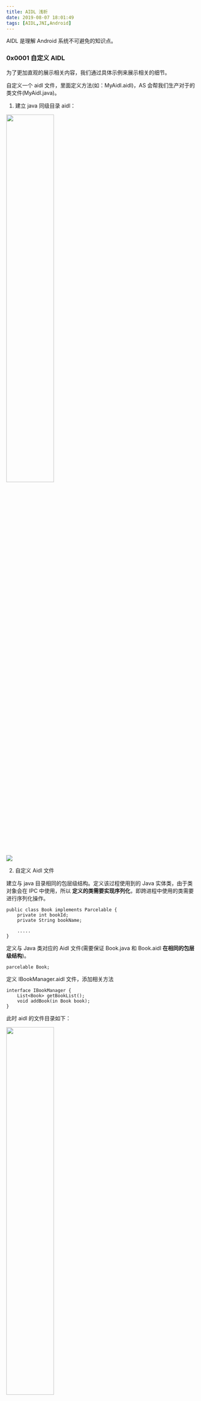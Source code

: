 ```yaml
---
title: AIDL 浅析
date: 2019-08-07 18:01:49
tags: [AIDL,JNI,Android]
---
```


AIDL 是理解 Android 系统不可避免的知识点。

### 0x0001 自定义 AIDL

为了更加直观的展示相关内容，我们通过具体示例来展示相关的细节。

自定义一个 aidl 文件，里面定义方法(如：MyAidl.aidl)，AS 会帮我们生产对于的类文件(MyAidl.java)。

<!-- more -->

1. 建立 java 同级目录 aidl：


<img src="/../images/2019_08_06_01.png" width="50%" height = "50%">


![](/public/images/2019_08_06_01.png)

2. 自定义 Aidl 文件

建立与 java 目录相同的包层级结构。定义该过程使用到的 Java 实体类，由于类对象会在 IPC 中使用，所以 **定义的类需要实现序列化**，即跨进程中使用的类需要进行序列化操作。

```
public class Book implements Parcelable {
    private int bookId;
    private String bookName;

    .....
}
```

定义与 Java 类对应的 Aidl 文件(需要保证 Book.java 和 Book.aidl **在相同的包层级结构**)。
```
parcelable Book;
```

定义 IBookManager.aidl 文件，添加相关方法

```
interface IBookManager {
    List<Book> getBookList();
    void addBook(in Book book);
}
```

此时 aidl 的文件目录如下：

<img src="/../images/2019_08_06_02.png" width="50%" height = "50%">

![](/public/images/2019_08_06_02.png)

3. 项目编译，AS build 目录下生成对应的 Java 文件

此处不会生成 Book.aidl 的 Java 文件，因为已经有 Book 类。


<img src="/../images/2019_08_06_03.png" width="50%" height = "50%">

![](/public/images/2019_08_06_03.png)

为了查看 IBookManager 的内容，将 build 文件中的 IBookManager.java 拷贝出来,新建 IBookManager2.java，源码如下:[IBookManager.java](https://github.com/leeGYPlus/AidlDemo/blob/master/app/src/main/java/com/mk/aidldemo/server/IBookManager2.java)


IBookManager 的内部层级结构：
```
public interface IBookManager extends android.os.IInterface {

    ......
    ......

    public static abstract class Stub extends android.os.Binder implements com.mk.aidldemo.IBookManager {
        /**
         * Cast an IBinder object into an com.mk.aidldemo.IBookManager interface,
         * generating a proxy if needed.
         */
        public static IBookManager2 asInterface(android.os.IBinder obj) {
            if ((obj == null)) {
                return null;
            }
            /**
             * 对于这个绑定对象,尝试检索本地接口的实现.如果为 null，你需要初始化一个代理类，
             * 用它来调用 transact() 方法。
             */
            android.os.IInterface iin = obj.queryLocalInterface(DESCRIPTOR);
            if (((iin != null) && (iin instanceof IBookManager2))) {
                return ((IBookManager2) iin);
            }
            return new Stub.Proxy(obj);
        }

        private static class Proxy implements com.mk.aidldemo.IBookManager {
            ......
            ......
        }
    }
}

```

IBookManager 的成员方法如下：

<img src="/../images/2019_08_08_01.png" width="50%" height = "50%">

![](/public/images/2019_08_08_01.png)

### 0X0002 流程分析

为什么不生成 3 个文件(一个接口、两个类)，而是放在了一个文件中，这是因为当多个 AIDL 类时， Stub 和  Proxy 就会重名或者多个类会显得比较繁杂，而把它们放在各自的 AIDL 类中，就会比较容易区分。

### 0x0003 分析如何进行跨进程通信


起决定性作用的是 Stub 的 `asInterface` 方法和 `onTranscact` 方法，首先通过一个示意图大致了解其过程。

<img src="/../images/2019_08_08_02.png" width="80%" height = "80%">

![](/public/images/2019_08_08_02.png)

1. 对于 Client 端，作为 AIDL 的使用端，调用相关方法：

```
IBookManager.asInterface(IBinder 对象).addBook(Book(countId, "Book $countId"))
```

其中 Binder 对象就是在 bindService 时 Service 中的 onBinder 方法返回的 IBinder 对象。

```
 override fun onBind(intent: Intent?): IBinder? {
    return mBinder
}
```

该方法用于将服务端的 Binder 对象转换成客户端所需的 AIDL 接口类型的对象，这种转换过程是区分进程的。`asInterface` 方法主要是判断参数，也就是 IBinder 对象，**是和与自己同处一个进程**：

* 是，则直接转换、直接使用，则接下来的操作与 Binder 跨进程无关。
* 否，则会把这个 IBinder 对象包装成一个 Proxy 对象，这时调用的 Stub 的方法，间接调用 Proxy 的相应方法。


如果客户端和服务端位于同一进程，那么此方法返回的就是服务端的 Stub 对象本身，否则返回的是系统封装后的 Stub.Proxy 。

此处为两者位于不同进程。

```
public static IBookManager2 asInterface(android.os.IBinder obj) {
    if ((obj == null)) {
        return null;
    }
    android.os.IInterface iin = obj.queryLocalInterface(DESCRIPTOR);
    if (((iin != null) && (iin instanceof IBookManager2))) {
        return ((IBookManager2) iin);
    }
    return new Stub.Proxy(obj);
}
```

到这里为止，大致可以看到，是否位于同一个进程取决于 asInterface 传入的 Binder 对象，那么究其原因，是因为初始化该 Binder 对象的 Service 在其他进程中，具体 Service 代码如下：


```
class MyServer : Service() {

    var list = mutableListOf<Book>()

    private val mBinder = object : IBookManager2.Stub() {
        //具体逻辑
        override fun getBookList(): MutableList<Book> {
            Log.e("process service getList",ProcessUtils.getCurrentProcessName())
            return list
        }
        override fun addBook(book: Book?) {
            Log.e("process service addBook",ProcessUtils.getCurrentProcessName())
            list.add(book!!)
        }
    }

    override fun onBind(intent: Intent?): IBinder? {
        return mBinder
    }
}
```
位于其他进程中的 Service，可以在 AndroidManifest.xml 看到其设置：

```
<service
    android:name=".server.MyServer"
    android:enabled="true"
    android:process=":remote"
    android:exported="true">
</service>
```


这也就是 AIDL 的用法了，要想实现跨进程业务调用，那么就需要在 asInterface 方法中传入另外一个进程的 IBinder 对象，在 Android 8.0 之前中跨进程启动 Activity 就是这样，现在贴一下代码，加深理解。

<img src="/../images/2019_08_08_02_01.png" width="80%" height = "80%">

![](/public/images/2019_08_08_02_01.png)


<img src="/../images/2019_08_08_02_02.png" width="80%" height = "80%">

![](/public/images/2019_08_08_02_02.png)

2. 调用相关的方法进行业务操作，会使用 Pracelable 数据来准备数据，把函数名、函数的参数都写入 _data,使用 _reply 来接收函数的返回值，使用 Binder 的 transact 方法，把数据传给 Binder 的 Server 端。

```
public void addBook(com.mk.aidldemo.Book book) throws android.os.RemoteException {
    android.os.Parcel _data = android.os.Parcel.obtain();
    android.os.Parcel _reply = android.os.Parcel.obtain();
    try {
        _data.writeInterfaceToken(DESCRIPTOR);
        if ((book != null)) {
            _data.writeInt(1);
            book.writeToParcel(_data, 0);
        } else {
            _data.writeInt(0);
        }
        Log.e("process proxy add", ProcessUtils.getCurrentProcessName());
        // mRemote 对象为构建 Proxy 对象时传入，最终会调用 onTransact 方法
        mRemote.transact(Stub.TRANSACTION_addBook, _data, _reply, 0);
        _reply.readException();
    } finally {
        _reply.recycle();
        _data.recycle();
    }
}
```


3. Server 端通过 `onTransact` 方法来接收 Client 传过来的数据(包括函数名称、函数的参数、函数的标识)，找到指定的函数，就相应的数据传入，得到结果并将结果写回。

```
/*
* 运行在 Binder 线程池
*/
@Override
public boolean onTransact(int code, android.os.Parcel data, android.os.Parcel reply, int flags) throws android.os.RemoteExcepti
    String descriptor = DESCRIPTOR;
    switch (code) {
        case INTERFACE_TRANSACTION: {
            reply.writeString(descriptor);
            return true;
        }
        case TRANSACTION_getBookList: {
            data.enforceInterface(descriptor);
            // 此处的 getBookList 为 Server 端中 Binder 对象中的 getBookList
            java.util.List<com.mk.aidldemo.Book> _result = this.getBookList();
            reply.writeNoException();
            Log.e("process onTransact list", ProcessUtils.getCurrentProcessName());
            // 将结果写入到 reply 中，reply 会回传到另外的进程，读取 reply 中的数据，从而完成跨进程通信
            reply.writeTypedList(_result);
            return true;
        }
        case TRANSACTION_addBook: {
            data.enforceInterface(descriptor);
            com.mk.aidldemo.Book _arg0;
            if ((0 != data.readInt())) {
                _arg0 = com.mk.aidldemo.Book.CREATOR.createFromParcel(data);
            } else {
                _arg0 = null;
            }
            // Service 中 onBinder 方法中返回的 Binder 对象值。
            this.addBook(_arg0);
            Log.e("process onTransact add", ProcessUtils.getCurrentProcessName());
            reply.writeNoException();
            return true;
        }
        default: {
            return super.onTransact(code, data, reply, flags);
        }
    }
}
```


### 0x0004 具体分析

针对 Binder 跨进程通信机制，在每次通信过程中都需要有 Binder Client 端和 Binder Server 端。

在上面例子中应用程序进程(`com.mk.aidldemo`)为 Binder Client 端，用来发起请求，而新进程(`com.mk.aidldemo:remote`)为 Binder Server 端，用以处理请求。


在上文的流程图中，可以看到  Stub 为相应的 Binder Server 端，即为 Service 所在的进程中，我们通过加入 Log 日志，查看相应的操作执行哪个进程。


具体 Log 打点查看源码: [GitHub 源码](https://github.com/leeGYPlus/AidlDemo/blob/master/app/src/main/java/com/mk/aidldemo/MainActivity.kt)

```
E/process binderService: com.mk.aidldemo
E/process add: com.mk.aidldemo
E/process proxy add: com.mk.aidldemo
E/process add: com.mk.aidldemo
E/process proxy add: com.mk.aidldemo

E/process service addBook: com.mk.aidldemo:remote
E/process onTransact add: com.mk.aidldemo:remote
```


可以看到在进程 `com.mk.aidldemo:remote` 中执行的操作有：onTransact 和 Server 中实例化 Binder 中的方法，即为 Binder Server 端，其他均处于 Binder Client 端。


### 0x0005 关键方法

这其中的关键方法有 `mRemote.transact`  和 `onTransact`。


**onTransact**

这个方法运行在 **服务端中的 Binder 线程池** 中，当客户端发起跨进程请求时，远程请求会通过 `系统底层封装(主要是经过 binder 驱动)` 后交由此方法来处理。

该方法的原型为`publicBooleanonTransact(int code,android.os.Parcel data,android.os.Parcel reply,int flags)`。

具体流程：

1. 服务端通过 code 可以确定客户端所请求的目标方法是什么。
2. 从 data 中取出目标方法所需的参数（如果目标方法有参数的话），然后执行目标方法。
3. 当目标方法执行完毕后，就向 reply 中写入返回值（如果目标方法有返回值的话）。

`onTransact` 方法的执行过程就是这样的,需要注意的是，如果此方法返回 false，那么客户端的请求会失败，因此我们可以利用这个特性来做权限验证，毕竟我们也不希望随便一个进程都能远程调用我们的服务。

**transact**

`Proxy#getBookList、Proxy#addBook` 这个方法运行在 **客户端**，当客户端远程调用此方法时，它的内部实现是这样的：

1. 首先创建该方法所需要的输入型 Parcel 对象_data、输出型Parcel对象 _reply 和返回值对象 List；
2. 然后把该方法的参数信息写入 _data 中（如果有参数的话）；
3. **接着调用 transact 方法来发起 RPC（远程过程调用）请求，同时当前线程挂起**； 
4.  **服务端的onTransact 方法会被调用**，直到 RPC 过程返回后，当前线程继续执行，并从 _reply 中取出 RPC 过程的返回结果；最后返回 _reply 中的数据。
5.  从 _reply 获取数据，从而完成了跨进程通信。


这两个方法都为 Binder 的方法，至于底层是如何实现 RPC 实现了，需学习相关细节，期待学习，关于其基本原理可以查看：[Binder 基本原理](https://leegyplus.github.io/2019/06/05/Binder%E5%9F%BA%E6%9C%AC%E5%8E%9F%E7%90%86/#more)。

----

**知识链接**：

[Android 插件化开发指南](http://product.dangdang.com/25325752.html)

[Android 开发艺术探索](http://product.dangdang.com/23766472.html)